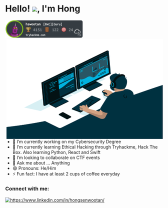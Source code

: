 <h1 align="left">Hello! <img src="https://raw.githubusercontent.com/MartinHeinz/MartinHeinz/master/wave.gif" width="30px">, I'm Hong</h1>

<img src="/images/tryhackme.png" width="249" height="58" alt="TryHackMe"> 
<img align="right" alt="GIF" src="/images/focus.gif" width="500" height="320"> 

- 🔭 I’m currently working on my Cybersecurity Degree
- 🌱 I’m currently learning Ethical Hacking through Tryhackme, Hack The Box. Also learning Python, React and Swift
- 👯 I’m looking to collaborate on CTF events
- 💬 Ask me about ... Anything
- 😄 Pronouns: He/Him
- ⚡ Fun fact: I have at least 2 cups of coffee everyday

<!-- - 📫 How to reach me: ... -->

<h3 align="left">Connect with me:</h3>
<p align="left">
<a href="https://linkedin.com/in/https://www.linkedin.com/in/hongsenwootan/" target="blank"><img align="center" src="https://raw.githubusercontent.com/rahuldkjain/github-profile-readme-generator/master/src/images/icons/Social/linked-in-alt.svg" alt="https://www.linkedin.com/in/hongsenwootan/" height="30" width="40" /></a>
</p>


